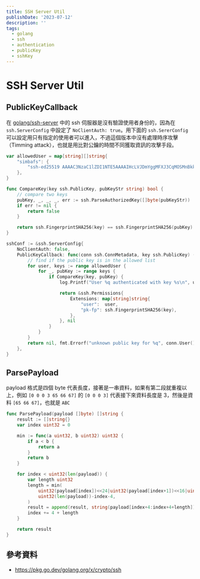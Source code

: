 ```yaml
---
title: SSH Server Util
publishDate: '2023-07-12'
description: ''
tags:
  - golang
  - ssh
  - authentication
  - publicKey
  - sshKey
---
```


# SSH Server Util

## PublicKeyCallback

在 [golang/ssh-server](../ssh-server) 中的 ssh 伺服器是沒有驗證使用者身份的，因為在 `ssh.ServerConfig` 中設定了 `NoClientAuth: true`。用下面的 `ssh.SererConfig` 可以設定用只有指定的使用者可以進入，不過這個版本中沒有處理時序攻擊（Timming attack），也就是用比對公鑰的時間不同獲取資訊的攻擊手段。

```go
var allowedUser = map[string][]string{
	"simbafs": {
		"ssh-ed25519 AAAAC3NzaC1lZDI1NTE5AAAAIHcLVJDmYggMFXJ3CqMOSMnBkkDX1982cdd3rmRqfpMC simba@simba-nb",
	},
}

func CompareKey(key ssh.PublicKey, pubKeyStr string) bool {
	// compare two keys
	pubKey, _, _, _, err := ssh.ParseAuthorizedKey([]byte(pubKeyStr))
	if err != nil {
		return false
	}

	return ssh.FingerprintSHA256(key) == ssh.FingerprintSHA256(pubKey)
}

sshConf := &ssh.ServerConfig{
	NoClientAuth: false,
	PublicKeyCallback: func(conn ssh.ConnMetadata, key ssh.PublicKey) (*ssh.Permissions, error) {
		// find if the public key is in the allowed list
		for user, keys := range allowedUser {
			for _, pubKey := range keys {
				if CompareKey(key, pubKey) {
					log.Printf("User %q authenticated with key %s\n", user, ssh.FingerprintSHA256(key))

					return &ssh.Permissions{
						Extensions: map[string]string{
							"user":  user,
							"pk-fp": ssh.FingerprintSHA256(key),
						},
					}, nil
				}
			}
		}
		return nil, fmt.Errorf("unknown public key for %q", conn.User())
	},
}
```

## ParsePayload

payload 格式是四個 byte 代表長度，接著是一串資料，如果有第二段就重複以上，例如 `[0 0 0 3 65 66 67]` 的 `[0 0 0 3]` 代表接下來資料長度是 3，然後是資料 `[65 66 67]`，也就是 `ABC`

```go
func ParsePayload(payload []byte) []string {
	result := []string{}
	var index uint32 = 0

	min := func(a uint32, b uint32) uint32 {
		if a < b {
			return a
		}
		return b
	}

	for index < uint32(len(payload)) {
		var length uint32
		length = min(
			uint32(payload[index])<<24|uint32(payload[index+1])<<16|uint32(payload[index+2])<<8|uint32(payload[index+3]),
			uint32(len(payload))-index-4,
		)
		result = append(result, string(payload[index+4:index+4+length]))
		index += 4 + length
	}

	return result
}
```

## 參考資料
* https://pkg.go.dev/golang.org/x/crypto/ssh
